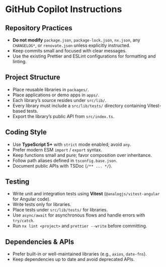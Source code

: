 # GitHub Copilot Instructions

## Repository Practices
- **Do not modify** `package.json`, `package-lock.json`, `nx.json`, any `CHANGELOG*`, or `renovate.json` unless explicitly instructed.
- Keep commits small and focused with clear messages.
- Use the existing Prettier and ESLint configurations for formatting and linting.

## Project Structure
- Place reusable libraries in `packages/`.
- Place applications or demo apps in `apps/`.
- Each library’s source resides under `src/lib/`.
- Every library must include a `src/lib/tests/` directory containing Vitest-based tests.
- Export the library’s public API from `src/index.ts`.

## Coding Style
- Use **TypeScript 5+** with `strict` mode enabled; avoid `any`.
- Prefer modern ESM `import` / `export` syntax.
- Keep functions small and pure; favor composition over inheritance.
- Follow path aliases defined in `tsconfig.base.json`.
- Document public APIs with TSDoc (`/** ... */`).

## Testing
- Write unit and integration tests using **Vitest** (`@analogjs/vitest-angular` for Angular code).
- Write tests only for libraries.
- Place tests under `src/lib/tests/` for libraries.
- Use `async/await` for asynchronous flows and handle errors with `try/catch`.
- Run `nx lint <project>` and `prettier --write` before committing.

## Dependencies & APIs
- Prefer built-in or well-maintained libraries (e.g., `axios`, `date-fns`).
- Keep dependencies up to date and avoid deprecated APIs.

